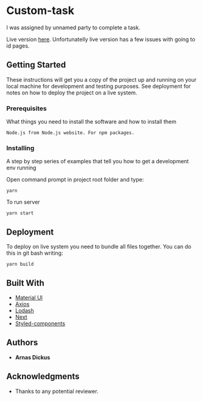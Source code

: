 # Custom-task

I was assigned by unnamed party to complete a task.

Live version [here](https://arnasdickus.github.io/custom-task/). Unfortunatelly live version has a few issues with going to id pages.

## Getting Started

These instructions will get you a copy of the project up and running on your local machine for development and testing purposes. See deployment for notes on how to deploy the project on a live system.

### Prerequisites

What things you need to install the software and how to install them

```
Node.js from Node.js website. For npm packages.
```

### Installing

A step by step series of examples that tell you how to get a development env running

Open command prompt in project root folder and type:

```
yarn
```
To run server
```
yarn start
```

## Deployment

To deploy on live system you need to bundle all files together. You can do this in git bash writing:

```
yarn build
```


## Built With

* [Material UI](https://mui.com/material-ui/)
* [Axios](https://www.npmjs.com/package/axios)
* [Lodash](https://lodash.com/)
* [Next](https://nextjs.org/)
* [Styled-components](https://styled-components.com/)


## Authors

* **Arnas Dickus**

## Acknowledgments

* Thanks to any potential reviewer.
